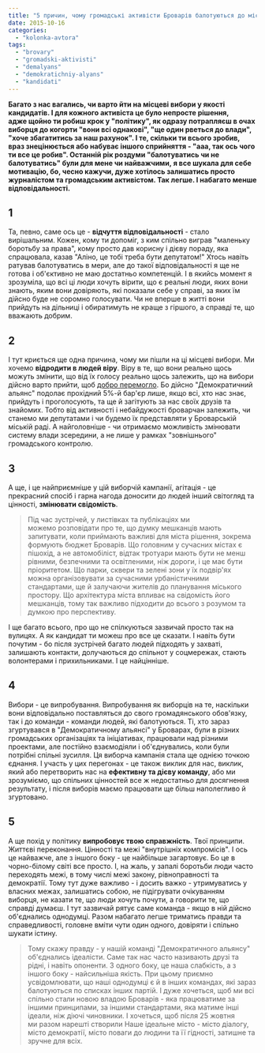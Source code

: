 ```yaml
---
title: "5 причин, чому громадські активісти Броварів балотуються до міської ради"
date: 2015-10-16
categories: 
  - "kolonka-avtora"
tags: 
  - "brovary"
  - "gromadski-aktivisti"
  - "demalyans"
  - "demokratichniy-alyans"
  - "kandidati"
---
```


**Багато з нас вагались, чи варто йти на місцеві вибори у якості кандидатів. І для кожного активіста це було непросте рішення, адже щойно ти робиш крок у "політику", як одразу потрапляєш в очах виборця до когорти "вони всі однакові", "ще один рветься до влади", "хоче збагатитись за наш рахунок". І те, скільки ти всього зробив, враз знецінюється або набуває іншого сприйняття - "ааа, так ось чого ти все це робив". Останній рік роздуми "балотуватись чи не балотуватись" були для мене чи найважчими, я все шукала для себе мотивацію, бо, чесно кажучи, дуже хотілось залишатись просто журналістом та громадським активістом. Так легше. І набагато менше відповідальності.**

## 1

Та, певно, саме ось це - **відчуття відповідальності** - стало вирішальним. Кожен, кому ти допоміг, з ким спільно виграв "маленьку боротьбу за права", кому просто дав корисну і дієву пораду, яка спрацювала, казав "Аліно, це тобі треба бути депутатом!" Хтось навіть ратував балотуватись в мери, але до такої відповідальності я ще не готова і об'єктивно не маю достатньо компетенцій. І в якийсь момент я зрозуміла, що всі ці люди хочуть вірити, що є реальні люди, яких вони знають, яким вони довіряють, які показали себе у справі, за яких їм дійсно буде не соромно голосувати. Чи не вперше в житті вони прийдуть на дільниці і обиратимуть не краще з гіршого, а справді те, що вважають добрим.

## 2

І тут криється ще одна причина, чому ми пішли на ці місцеві вибори. Ми хочемо **відродити в людей віру**. Віру в те, що вони реально щось можуть змінити, що від їх голосу реально щось залежить, що на вибори дійсно варто прийти, щоб [добро перемогло](https://www.facebook.com/groups/brovary.DA/). Бо дійсно "Демократичний альянс" подолає прохідний 5%-й бар'єр лише, якщо всі, хто нас знає, прийдуть і проголосують, та ще й загітують за нас своїх друзів та знайомих. Тобто від активності і небайдужості броварчан залежить, чи станемо ми депутатами і чи будемо їх представляти у Броварській міській раді. А найголовніше - чи отримаємо можливість змінювати систему влади зсередини, а не лише у рамках "зовнішнього" громадського контролю.

## 3

А ще, і це найприємніше у цій виборчій кампанії, агітація - це прекрасний спосіб і гарна нагода доносити до людей інший світогляд та цінності, **змінювати свідомість**.

> Під час зустрічей, у листівках та публікаціях ми можемо розповідати про те, що думку мешканців мають запитувати, коли приймають важливі для міста рішення, зокрема формують бюджет Броварів. Що головним у сучасних містах є пішохід, а не автомобіліст, відтак тротуари мають бути не менш рівними, безпечними та освітленими, ніж дороги, і це має бути пріоритетом. Що парки, сквери та зелені зони у їх подвір'ях можна організовувати за сучасними урбаністичними стандартами, ще й залучаючи жителів до планування міського простору. Що архітектура міста впливає на свідомість його мешканців, тому так важливо підходити до всього з розумом та думкою про перспективу.

І ще багато всього, про що не спілкуються зазвичай просто так на вулицях. А як кандидат ти можеш про все це сказати. І навіть бути почутим - бо після зустрічей багато людей підходять у захваті, залишають контакти, долучаються до спільнот у соцмережах, стають волонтерами і прихильниками. І це найцінніше.

## 4

Вибори - це випробування. Випробування як виборців на те, наскільки вони відповідально поставляться до свого громадянського обов'язку, так і до команди - команди людей, які балотуються. Ті, хто зараз згуртувався в "Демократичному альянсі" у Броварах, були в різних громадських організаціях та ініціативах, працювали над різними проектами, але постійно взаємодіяли і об'єднувались, коли були потрібні спільні зусилля. Ця виборча кампанія стала ще однією точкою єднання. І участь у цих перегонах - це також виклик для нас, виклик, який або перетворить нас на **ефективну та дієву команду**, або ми зрозуміємо, що спільних цінностей все ж недостатньо для досягнення результату, і після виборів маємо працювати ще більш наполегливо й згуртовано.

## 5

А ще похід у політику **випробовує твою справжність**. Твої принципи. Життєві переконання. Цінності та межі "внутрішніх компромісів". І ось це найважче, але з іншого боку - це найбільше загартовує. Бо це в чорно-білому світі все просто. І, на жаль, у запалі боротьби люди часто переходять межі, в тому числі межі закону, рівноправності та демократії. Тому тут дуже важливо - і досить важко - утримуватись у власних межах, залишатись собою, не підігрувати очікуванням виборця, не казати те, що люди хочуть почути, а говорити те, що справді думаєш. І тут зазвичай рятує саме команда - якщо в ній дійсно об'єднались однодумці. Разом набагато легше триматись правди та справедливості, головне вміти чути один одного, довіряти і спільно шукати істину.

> Тому скажу правду - у нашій команді "Демократичного альянсу" об'єднались ідеалісти. Саме так нас часто називають друзі та рідні, і навіть опоненти. З одного боку, це наша слабкість, а з іншого боку - найсильніша якість. При цьому приємно усвідомлювати, що наші однодумці є й в інших командах, які зараз балотуються по списках інших партій. І дуже хочеться, щоб ми всі спільно стали новою владою Броварів - яка працюватиме за іншими принципами, за іншими стандартами, яка матиме інші ідеали, ніж діючі чиновники. І хочеться, щоб після 25 жовтня ми разом нарешті створили Наше ідеальне місто - місто діалогу, місто демократії, місто поваги до людини та її гідності, затишне та зручне для всіх.
